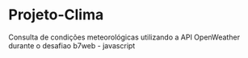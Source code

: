 # Projeto-Clima
 
Consulta de condições meteorológicas utilizando a API OpenWeather durante o desafiao b7web - javascript
